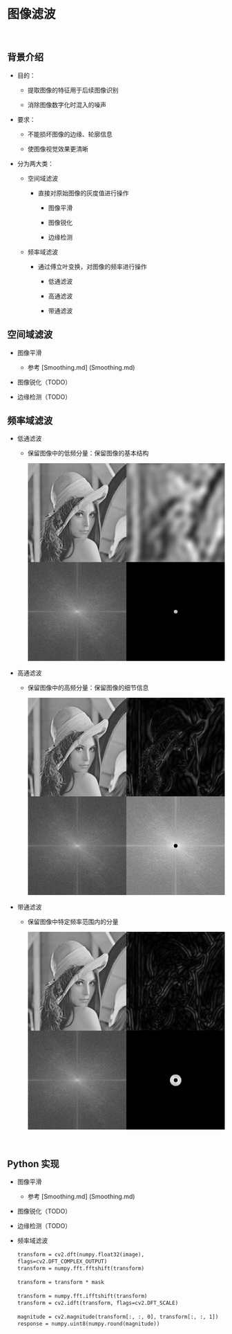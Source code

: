 <script type="text/javascript" src="http://cdn.mathjax.org/mathjax/latest/MathJax.js?config=default"></script>

# 图像滤波

&nbsp;

## 背景介绍

- 目的：

	- 提取图像的特征用于后续图像识别

	- 消除图像数字化时混入的噪声

- 要求：

	- 不能损坏图像的边缘、轮廓信息

	- 使图像视觉效果更清晰

- 分为两大类：

	- 空间域滤波

		- 直接对原始图像的灰度值进行操作

			- 图像平滑

			- 图像锐化

			- 边缘检测

	- 频率域滤波

		- 通过傅立叶变换，对图像的频率进行操作

			- 低通滤波

			- 高通滤波

			- 带通滤波

## 空间域滤波

- 图像平滑

	- 参考 [Smoothing.md] (Smoothing.md)

- 图像锐化（TODO）

- 边缘检测（TODO）

## 频率域滤波

- 低通滤波

	- 保留图像中的低频分量：保留图像的基本结构

		![image](images/filter_low_pass.png)

- 高通滤波

	- 保留图像中的高频分量：保留图像的细节信息
	
		![image](images/filter_high_pass.png)

- 带通滤波

	- 保留图像中特定频率范围内的分量

		![image](images/filter_band_pass.png)

&nbsp;

## Python 实现

- 图像平滑

	- 参考 [Smoothing.md] (Smoothing.md)

- 图像锐化（TODO）

- 边缘检测（TODO）

- 频率域滤波
	
	```
	transform = cv2.dft(numpy.float32(image), flags=cv2.DFT_COMPLEX_OUTPUT)
	transform = numpy.fft.fftshift(transform)
	
	transform = transform * mask
	
	transform = numpy.fft.ifftshift(transform)
	transform = cv2.idft(transform, flags=cv2.DFT_SCALE)
	
	magnitude = cv2.magnitude(transform[:, :, 0], transform[:, :, 1])
	response = numpy.uint8(numpy.round(magnitude))
	```